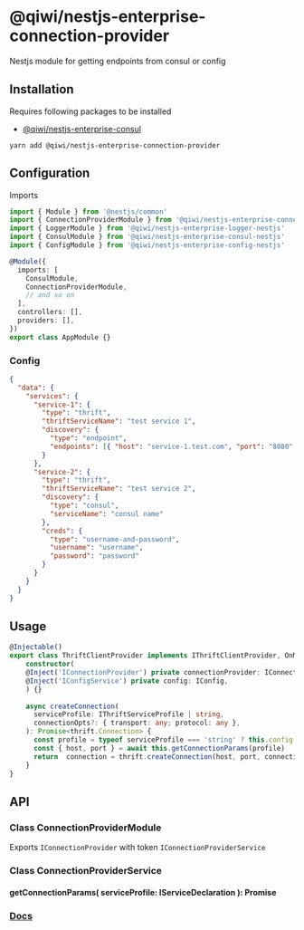 # @qiwi/nestjs-enterprise-connection-provider
Nestjs module for getting endpoints from consul or config

## Installation
Requires following packages to be installed
- [@qiwi/nestjs-enterprise-consul](https://github.com/qiwi/nestjs-enterprise/tree/master/packages/consul)

```shell script
yarn add @qiwi/nestjs-enterprise-connection-provider
```

## Configuration
Imports
```typescript
import { Module } from '@nestjs/common'
import { ConnectionProviderModule } from '@qiwi/nestjs-enterprise-connection-provider'
import { LoggerModule } from '@qiwi/nestjs-enterprise-logger-nestjs'
import { ConsulModule } from '@qiwi/nestjs-enterprise-consul-nestjs'
import { ConfigModule } from '@qiwi/nestjs-enterprise-config-nestjs'

@Module({
  imports: [
    ConsulModule,
    ConnectionProviderModule,
    // and so on
  ],
  controllers: [],
  providers: [],
})
export class AppModule {}
```

### Config
```json
{
  "data": {
    "services": {
      "service-1": {
        "type": "thrift",
        "thriftServiceName": "test service 1",
        "discovery": {
          "type": "endpoint",
          "endpoints": [{ "host": "service-1.test.com", "port": "8080" }]
        }
      },
      "service-2": {
        "type": "thrift",
        "thriftServiceName": "test service 2",
        "discovery": {
          "type": "consul",
          "serviceName": "consul name"
        },
        "creds": {
          "type": "username-and-password",
          "username": "username",
          "password": "password"
        }
      }
    }
  }
}
```
## Usage
```typescript
@Injectable()
export class ThriftClientProvider implements IThriftClientProvider, OnModuleDestroy {
    constructor(
    @Inject('IConnectionProvider') private connectionProvider: IConnectionProvider,
    @Inject('IConfigService') private config: IConfig,
    ) {}
  
    async createConnection(
      serviceProfile: IThriftServiceProfile | string,
      connectionOpts?: { transport: any; protocol: any },
    ): Promise<thrift.Connection> {
      const profile = typeof serviceProfile === 'string' ? this.config.get(serviceProfile) : serviceProfile
      const { host, port } = await this.getConnectionParams(profile)
      return  connection = thrift.createConnection(host, port, connectionOpts)
    }
}
```

## API
### Class ConnectionProviderModule
Exports `IConnectionProvider` with token `IConnectionProviderService`
### Class ConnectionProviderService
#### getConnectionParams( serviceProfile: IServiceDeclaration ): Promise<IConnectionParams>

### [Docs](https://qiwi.github.io/nestjs-enterprise/connection-provider/)
